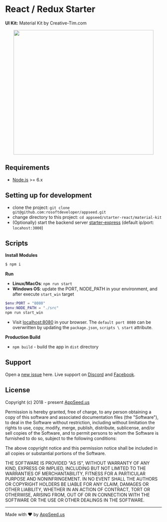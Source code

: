 
React / Redux Starter
====
**UI Kit:** Material Kit by Creative-Tim.com 

<p align="center">
  <img width="450" height="400" src="https://appseed.us/static/products/appctmktrtexx1x12/thumbnail-max.png">
</p>

## Requirements
- [Node.js]("https://nodejs.org/") >= 6.x

## Setting up for development
* clone the project: `git clone git@github.com:rosoftdeveloper/appseed.git`
* change directory to this project: `cd appseed/starter-react/material-kit`
* (Optionally) start the backend server [starter-express](https://github.com/rosoftdeveloper/appseed/tree/master/starter-express) (default ip/port: `locahost:3000`)

## Scripts
**Install Modules**
```bash
$ npm i
```

**Run**
* **Linux/MacOs**: 
```npm run start```
* **Windows OS**: update the PORT, NODE_PATH in your environment, and after execute `start_win` target
```powershell
$env:PORT = "8080"
$env:NODE_PATH = "./src"
npm run start_win
```
* Visit [localhost:8080](http://localhost:8080) in your browser. The `default port 8080` can be overwritten by updating the `package.json`, `scripts \ start` attribute.

**Production Build**
* `npm build` - build the app in `dist` directory

## Support
Open a [new issue](https://github.com/rosoftdeveloper/appseed/issues/new) here. Live support on [Discord](https://discord.gg/fZC6hup) and [Facebook](https://www.facebook.com/groups/fullstack.apps.generator). 

## License

Copyright (c) 2018 - present [AppSeed.us](https://www.appseed.us/?ref=github) 

Permission is hereby granted, free of charge, to any person obtaining a copy of this software and associated documentation files (the "Software"), to deal in the Software without restriction, including without limitation the rights to use, copy, modify, merge, publish, distribute, sublicense, and/or sell copies of the Software, and to permit persons to whom the Software is furnished to do so, subject to the following conditions:

The above copyright notice and this permission notice shall be included in all copies or substantial portions of the Software.

THE SOFTWARE IS PROVIDED "AS IS", WITHOUT WARRANTY OF ANY KIND, EXPRESS OR IMPLIED, INCLUDING BUT NOT LIMITED TO THE WARRANTIES OF MERCHANTABILITY, FITNESS FOR A PARTICULAR PURPOSE AND NONINFRINGEMENT. IN NO EVENT SHALL THE AUTHORS OR COPYRIGHT HOLDERS BE LIABLE FOR ANY CLAIM, DAMAGES OR OTHER LIABILITY, WHETHER IN AN ACTION OF CONTRACT, TORT OR OTHERWISE, ARISING FROM, OUT OF OR IN CONNECTION WITH THE SOFTWARE OR THE USE OR OTHER DEALINGS IN THE SOFTWARE.

---
Made with ♥ by [AppSeed.us]("https://appseed.us")
